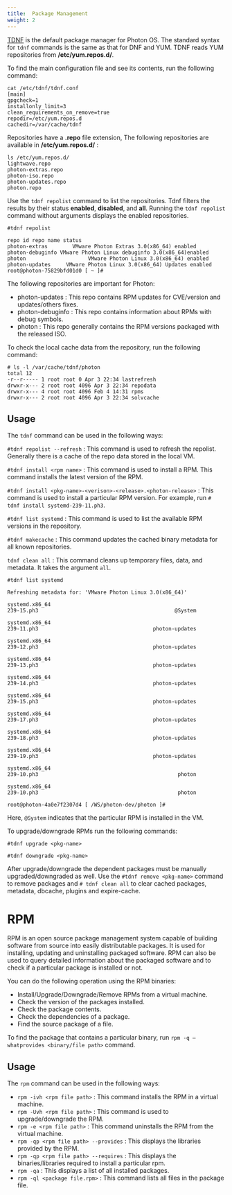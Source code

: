 ```yaml
---
title:  Package Management
weight: 2
---
```


[TDNF](https://github.com/vmware/tdnf) is the default package manager for Photon OS. The standard syntax for `tdnf` commands is the same as that for DNF and YUM. TDNF reads YUM repositories from **/etc/yum.repos.d/**.

To find the main configuration file and see its contents, run the following command:
```
cat /etc/tdnf/tdnf.conf
[main]
gpgcheck=1
installonly_limit=3
clean_requirements_on_remove=true
repodir=/etc/yum.repos.d
cachedir=/var/cache/tdnf
```

Repositories have a **.repo** file extension, The following repositories are available in **/etc/yum.repos.d/** :
```
ls /etc/yum.repos.d/
lightwave.repo
photon-extras.repo
photon-iso.repo
photon-updates.repo
photon.repo
```

Use the `tdnf repolist` command to list the repositories. Tdnf filters the results by their status **enabled**, **disabled**, and **all**. Running the `tdnf repolist` command without arguments displays the enabled repositories.
```
#tdnf repolist

repo id repo name status
photon-extras        VMware Photon Extras 3.0(x86_64) enabled
photon-debuginfo VMware Photon Linux debuginfo 3.0(x86_64)enabled
photon                    VMware Photon Linux 3.0(x86_64) enabled
photon-updates     VMware Photon Linux 3.0(x86_64) Updates enabled
root@photon-75829bfd01d0 [ ~ ]#
```

The following repositories are important for Photon:

- photon-updates : This repo contains RPM updates for CVE/version and updates/others fixes.
- photon-debuginfo : This repo contains information about RPMs with debug symbols.
- photon : This repo generally contains the RPM versions packaged with the released ISO.

To check the local cache data from the repository, run the following command:
```
# ls -l /var/cache/tdnf/photon
total 12
-r--r----- 1 root root 0 Apr 3 22:34 lastrefresh
drwxr-x--- 2 root root 4096 Apr 3 22:34 repodata
drwxr-x--- 4 root root 4096 Feb 4 14:31 rpms
drwxr-x--- 2 root root 4096 Apr 3 22:34 solvcache
```

## Usage  
The `tdnf` command can be used in the following ways:

`#tdnf repolist --refresh` : This command is used to refresh the repolist. Generally there is a cache of the repo data stored in the local VM.

`#tdnf install <rpm name>` : This command is used to install a RPM. This command installs the latest version of the RPM.

`#tdnf install <pkg-name>-<verison>-<release>.<photon-release>` : This command is used to install a particular RPM version. For example, run `# tdnf install systemd-239-11.ph3`.

`#tdnf list systemd` : This command is used to list the available RPM versions in the repository.

`#tdnf makecache` : This command updates the cached binary metadata for all known repositories.

`tdnf clean all` : This command cleans up temporary files, data, and metadata. It takes the argument `all`.
```
#tdnf list systemd

Refreshing metadata for: 'VMware Photon Linux 3.0(x86_64)'

systemd.x86_64                                                                       239-15.ph3                                            @System

systemd.x86_64                                                                       239-11.ph3                                     photon-updates

systemd.x86_64                                                                       239-12.ph3                                     photon-updates

systemd.x86_64                                                                       239-13.ph3                                     photon-updates

systemd.x86_64                                                                       239-14.ph3                                     photon-updates

systemd.x86_64                                                                       239-15.ph3                                     photon-updates

systemd.x86_64                                                                       239-17.ph3                                     photon-updates

systemd.x86_64                                                                       239-18.ph3                                     photon-updates

systemd.x86_64                                                                       239-19.ph3                                     photon-updates

systemd.x86_64                                                                       239-10.ph3                                             photon

systemd.x86_64                                                                       239-10.ph3                                             photon

root@photon-4a0e7f2307d4 [ /WS/photon-dev/photon ]#
```
Here, `@System` indicates that the particular RPM is installed in the VM.

To upgrade/downgrade RPMs run the following commands:
```
#tdnf upgrade <pkg-name>

#tdnf downgrade <pkg-name>
```
After upgrade/downgrade the dependent packages must be manually upgraded/downgraded as well. Use the `#tdnf remove <pkg-name>` command to remove packages and `# tdnf clean all` to clear cached packages, metadata, dbcache, plugins and expire-cache.

# RPM  
RPM is an open source package management system capable of building software from source into easily distributable packages. It is used for installing, updating and uninstalling packaged software.
RPM can also be used to query detailed information about the packaged software and to check if a particular package is installed or not.

You can do the following operation using the RPM binaries:

- Install/Upgrade/Downgrade/Remove RPMs from a virtual machine.
- Check the version of the packages installed.
- Check the package contents.
- Check the dependencies of a package.
- Find the source package of a file.

To find the package that contains a particular binary, run `rpm -q —whatprovides <binary/file path>` command.

## Usage  
The `rpm` command can be used in the following ways:

- `rpm -ivh <rpm file path>` : This command installs the RPM in a virtual machine.
- `rpm -Uvh <rpm file path>` : This command is used to upgrade/downgrade the RPM.
- `rpm -e <rpm file path>` : This command uninstalls the RPM from the virtual machine.
- `rpm -qp <rpm file path> --provides` : This displays the libraries provided by the RPM.
- `rpm -qp <rpm file path> --requires` : This displays the binaries/libraries required to install a particular rpm.
- `rpm -qa` : This displays a list of all installed packages.
- `rpm -ql <package file.rpm>` : This command lists all files in the package file.

